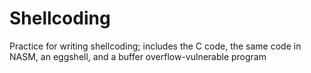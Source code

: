 # Shellcoding
Practice for writing shellcoding; includes the C code, the same code in NASM, an eggshell, and a buffer overflow-vulnerable program
